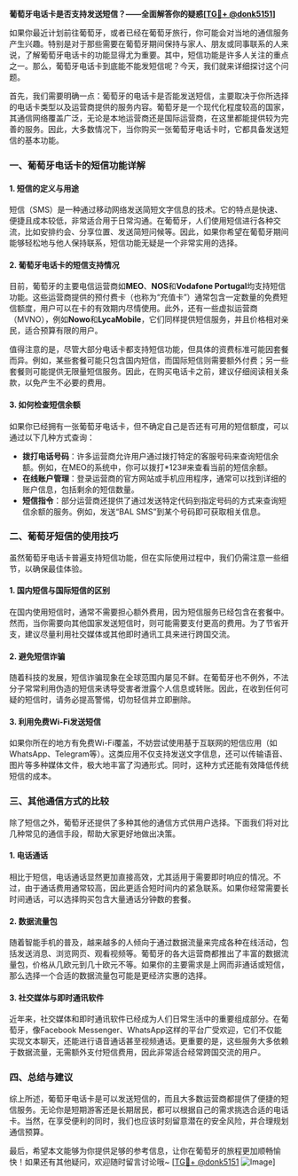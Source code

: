 **葡萄牙电话卡是否支持发送短信？——全面解答你的疑惑[[TG💪+ @donk5151](https://t.me/s/donk5151)]**

如果你最近计划前往葡萄牙，或者已经在葡萄牙旅行，你可能会对当地的通信服务产生兴趣。特别是对于那些需要在葡萄牙期间保持与家人、朋友或同事联系的人来说，了解葡萄牙电话卡的功能显得尤为重要。其中，短信功能是许多人关注的重点之一。那么，葡萄牙电话卡到底能不能发短信呢？今天，我们就来详细探讨这个问题。

首先，我们需要明确一点：葡萄牙的电话卡是否能发送短信，主要取决于你所选择的电话卡类型以及运营商提供的服务内容。葡萄牙是一个现代化程度较高的国家，其通信网络覆盖广泛，无论是本地运营商还是国际运营商，在这里都能提供较为完善的服务。因此，大多数情况下，当你购买一张葡萄牙电话卡时，它都具备发送短信的基本功能。

### **一、葡萄牙电话卡的短信功能详解**

#### **1. 短信的定义与用途**
短信（SMS）是一种通过移动网络发送简短文字信息的技术。它的特点是快速、便捷且成本较低，非常适合用于日常沟通。在葡萄牙，人们使用短信进行各种交流，比如安排约会、分享位置、发送简短问候等。因此，如果你希望在葡萄牙期间能够轻松地与他人保持联系，短信功能无疑是一个非常实用的选择。

#### **2. 葡萄牙电话卡的短信支持情况**
目前，葡萄牙的主要电信运营商如**MEO**、**NOS**和**Vodafone Portugal**均支持短信功能。这些运营商提供的预付费卡（也称为“充值卡”）通常包含一定数量的免费短信额度，用户可以在卡的有效期内尽情使用。此外，还有一些虚拟运营商（MVNO），例如**Nowo**和**LycaMobile**，它们同样提供短信服务，并且价格相对亲民，适合预算有限的用户。

值得注意的是，尽管大部分电话卡都支持短信功能，但具体的资费标准可能因套餐而异。例如，某些套餐可能只包含国内短信，而国际短信则需要额外付费；另一些套餐则可能提供无限量短信服务。因此，在购买电话卡之前，建议仔细阅读相关条款，以免产生不必要的费用。

#### **3. 如何检查短信余额**
如果你已经拥有一张葡萄牙电话卡，但不确定自己是否还有可用的短信额度，可以通过以下几种方式查询：

- **拨打电话号码**：许多运营商允许用户通过拨打特定的客服号码来查询短信余额。例如，在MEO的系统中，你可以拨打*123#来查看当前的短信余额。
- **在线账户管理**：登录运营商的官方网站或手机应用程序，通常可以找到详细的账户信息，包括剩余的短信数量。
- **短信指令**：部分运营商还提供了通过发送特定代码到指定号码的方式来查询短信余额的服务。例如，发送“BAL SMS”到某个号码即可获取相关信息。

### **二、葡萄牙短信的使用技巧**

虽然葡萄牙电话卡普遍支持短信功能，但在实际使用过程中，我们仍需注意一些细节，以确保最佳体验。

#### **1. 国内短信与国际短信的区别**
在国内使用短信时，通常不需要担心额外费用，因为短信服务已经包含在套餐中。然而，当你需要向其他国家发送短信时，则可能需要支付更高的费用。为了节省开支，建议尽量利用社交媒体或其他即时通讯工具来进行跨国交流。

#### **2. 避免短信诈骗**
随着科技的发展，短信诈骗现象在全球范围内屡见不鲜。在葡萄牙也不例外，不法分子常常利用伪造的短信来诱导受害者泄露个人信息或转账。因此，在收到任何可疑的短信时，请务必提高警惕，切勿轻信并立即删除。

#### **3. 利用免费Wi-Fi发送短信**
如果你所在的地方有免费Wi-Fi覆盖，不妨尝试使用基于互联网的短信应用（如WhatsApp、Telegram等）。这类应用不仅支持发送文字信息，还可以传输语音、图片等多种媒体文件，极大地丰富了沟通形式。同时，这种方式还能有效降低传统短信的成本。

### **三、其他通信方式的比较**

除了短信之外，葡萄牙还提供了多种其他的通信方式供用户选择。下面我们将对比几种常见的通信手段，帮助大家更好地做出决策。

#### **1. 电话通话**
相比于短信，电话通话显然更加直接高效，尤其适用于需要即时响应的情况。不过，由于通话费用通常较高，因此更适合短时间内的紧急联系。如果你经常需要长时间通话，可以选择购买包含大量通话分钟数的套餐。

#### **2. 数据流量包**
随着智能手机的普及，越来越多的人倾向于通过数据流量来完成各种在线活动，包括发送消息、浏览网页、观看视频等。葡萄牙的各大运营商都推出了丰富的数据流量包，价格从几欧元到几十欧元不等。如果你的主要需求是上网而非通话或短信，那么选择一个合适的数据流量包可能是更经济实惠的选择。

#### **3. 社交媒体与即时通讯软件**
近年来，社交媒体和即时通讯软件已经成为人们日常生活中的重要组成部分。在葡萄牙，像Facebook Messenger、WhatsApp这样的平台广受欢迎，它们不仅能实现文本聊天，还能进行语音通话甚至视频通话。更重要的是，这些服务大多依赖于数据流量，无需额外支付短信费用，因此非常适合经常跨国交流的用户。

### **四、总结与建议**

综上所述，葡萄牙电话卡是可以发送短信的，而且大多数运营商都提供了便捷的短信服务。无论你是短期游客还是长期居民，都可以根据自己的需求挑选合适的电话卡。当然，在享受便利的同时，我们也应该时刻留意潜在的安全风险，并合理规划通信预算。

最后，希望本文能够为你提供足够的参考信息，让你在葡萄牙的旅程更加顺畅愉快！如果还有其他疑问，欢迎随时留言讨论哦~ [[TG💪+ @donk5151](https://t.me/s/donk5151) ![Image](https://i.postimg.cc/rwNCRYN7/Snipaste-2025-04-30-17-27-05.png)]